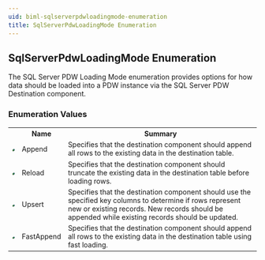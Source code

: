 ```yaml
---
uid: biml-sqlserverpdwloadingmode-enumeration
title: SqlServerPdwLoadingMode Enumeration
---
```


## SqlServerPdwLoadingMode Enumeration

<div class="LanguageSummary"><div class ="SummaryItem">The SQL Server PDW Loading Mode enumeration provides options for how data should be loaded into a PDW instance via the SQL Server PDW Destination component.</div></div>
<div class="EnumValueGroup">

### Enumeration Values

<table id="EnumValue" class="MemberList"><tbody><tr><th class="MemberTypeIconColumnHeader">&nbsp;</th><th class="MemberNameColumnHeader">Name</th><th class="MemberSummaryColumnHeader">Summary</th></tr><tr class="cd0"><td align="center" class="MemberTypeIcon"><img src="enumValue.png"></img></td><td class="MemberName">Append</td><td class="MemberSummary"><div class ="SummaryItem">Specifies that the destination component should append all rows to the existing data in the destination table.</div></td></tr><tr class="cd1"><td align="center" class="MemberTypeIcon"><img src="enumValue.png"></img></td><td class="MemberName">Reload</td><td class="MemberSummary"><div class ="SummaryItem">Specifies that the destination component should truncate the existing data in the destination table before loading rows.</div></td></tr><tr class="cd0"><td align="center" class="MemberTypeIcon"><img src="enumValue.png"></img></td><td class="MemberName">Upsert</td><td class="MemberSummary"><div class ="SummaryItem">Specifies that the destination component should use the specified key columns to determine if rows represent new or existing records.  New records should be appended while existing records should be updated.</div></td></tr><tr class="cd1"><td align="center" class="MemberTypeIcon"><img src="enumValue.png"></img></td><td class="MemberName">FastAppend</td><td class="MemberSummary"><div class ="SummaryItem">Specifies that the destination component should append all rows to the existing data in the destination table using fast loading.</div></td></tr></tbody></table>
</div>